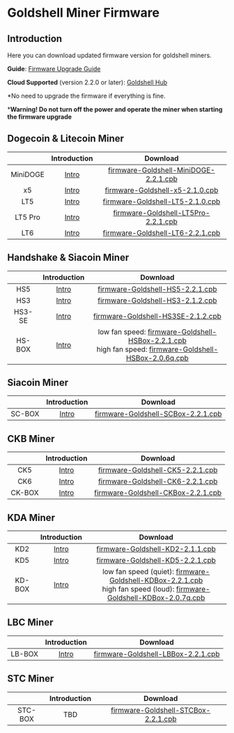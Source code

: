 #  Goldshell Miner Firmware 

## Introduction


Here you can download updated firmware version for goldshell miners.



**Guide**: [Firmware Upgrade Guide](https://www.goldshell.com/upgrade-firmware/)

**Cloud Supported** (version 2.2.0 or later): [Goldshell Hub](https://hub.goldshell.com/login)


*No need to upgrade the firmware if everything is fine.

***Warning! Do not turn off the power and operate the miner when starting the firmware upgrade**  

## Dogecoin & Litecoin Miner


|     |  Introduction |  Download | 
|  :----:  | :----: | :----:  |
| MiniDOGE  | [Intro](https://www.goldshell.com/goldshell-mini-doge/ ) |  [firmware-Goldshell-MiniDOGE-2.2.1.cpb](https://raw.githubusercontent.com/goldshellminer/firmware/master/firmware-Goldshell-MiniDOGE-2.2.1.cpb)  | 
| x5  | [Intro]( https://www.goldshell.com/x5/ ) |  [firmware-Goldshell-x5-2.1.0.cpb](https://raw.githubusercontent.com/goldshellminer/firmware/master/firmware-Goldshell-x5-2.1.0.cpb)  | 
| LT5  | [Intro]( https://www.goldshell.com/lt5-doge-ltc-miner/ ) |  [firmware-Goldshell-LT5-2.1.0.cpb](https://raw.githubusercontent.com/goldshellminer/firmware/master/firmware-Goldshell-LT5-2.1.0.cpb)  | 
| LT5 Pro  | [Intro](https://www.goldshell.com/lt5pro-doge-ltc-miner/ ) |  [firmware-Goldshell-LT5Pro-2.2.1.cpb](https://raw.githubusercontent.com/goldshellminer/firmware/master/firmware-Goldshell-LT5Pro-2.2.1.cpb)  | 
| LT6 | [Intro](https://www.goldshell.com/lt6/ ) |  [firmware-Goldshell-LT6-2.2.1.cpb](https://raw.githubusercontent.com/goldshellminer/firmware/master/firmware-Goldshell-LT6-2.2.1.cpb)  | 



## Handshake & Siacoin Miner

|     |  Introduction |  Download | 
|  :----:  | :----: | :----:  |
| HS5  | [Intro](https://www.goldshell.com/hs5-miner/ ) |  [firmware-Goldshell-HS5-2.2.1.cpb](https://raw.githubusercontent.com/goldshellminer/firmware/master/firmware-Goldshell-HS5-2.2.1.cpb)  | 
| HS3  | [Intro](https://www.goldshell.com/hs3-miner-intro/)   |  [firmware-Goldshell-HS3-2.1.2.cpb](https://raw.githubusercontent.com/goldshellminer/firmware/master/firmware-Goldshell-HS3-2.1.2.cpb) | 
| HS3-SE  |  [Intro](https://www.goldshell.com/hs3-se-goldshelle-handshake-miner/)  |  [firmware-Goldshell-HS3SE-2.1.2.cpb](https://raw.githubusercontent.com/goldshellminer/firmware/master/firmware-Goldshell-HS3SE-2.1.2.cpb) | 
| HS-BOX  |  [Intro](https://www.goldshell.com/goldshell-hs-box/)  | low fan speed: [firmware-Goldshell-HSBox-2.2.1.cpb](https://raw.githubusercontent.com/goldshellminer/firmware/master/firmware-Goldshell-HSBox-2.2.1.cpb) <br> high fan speed: [firmware-Goldshell-HSBox-2.0.6q.cpb](https://raw.githubusercontent.com/goldshellminer/firmware/master/firmware-Goldshell-HSBox-2.0.6q.cpb) | 


## Siacoin Miner
|     |  Introduction |  Download | 
|  :----:  | :----: | :----:  |
| SC-BOX  | [Intro](https://www.goldshell.com/goldshell-sc-box/ ) |  [firmware-Goldshell-SCBox-2.2.1.cpb](https://raw.githubusercontent.com/goldshellminer/firmware/master/firmware-Goldshell-SCBox-2.2.1.cpb)  | 

## CKB Miner

  

|     |  Introduction |  Download | 
|  :----:  | :----: | :----:  |
| CK5  | [Intro](https://www.goldshell.com/ck5-ckb-miner/ ) | [firmware-Goldshell-CK5-2.2.1.cpb](https://raw.githubusercontent.com/goldshellminer/firmware/master/firmware-Goldshell-CK5-2.2.1.cpb) | 
| CK6  | [Intro](https://www.goldshell.com/ck6/ ) | [firmware-Goldshell-CK6-2.2.1.cpb](https://raw.githubusercontent.com/goldshellminer/firmware/master/firmware-Goldshell-CK6-2.2.1.cpb) | 
| CK-BOX | [Intro](https://www.goldshell.com/goldshell-ck-box/ ) | [firmware-Goldshell-CKBox-2.2.1.cpb](https://raw.githubusercontent.com/goldshellminer/firmware/master/firmware-Goldshell-CKBox-2.2.1.cpb) | 


## KDA Miner

|     |  Introduction |  Download | 
|  :----:  | :----: | :----:  |
| KD2  | [Intro](https://www.goldshell.com/kd2-kadena-miner/ ) | [firmware-Goldshell-KD2-2.1.1.cpb](https://raw.githubusercontent.com/goldshellminer/firmware/master/firmware-Goldshell-KD2-2.1.1.cpb)| 
| KD5  | [Intro](https://www.goldshell.com/kd5-kadena-miner/ ) | [firmware-Goldshell-KD5-2.2.1.cpb](https://raw.githubusercontent.com/goldshellminer/firmware/master/firmware-Goldshell-KD5-2.2.1.cpb)| 
| KD-BOX  | [Intro](https://www.goldshell.com/goldshell-kd-box/ ) | low fan speed (quiet): [firmware-Goldshell-KDBox-2.2.1.cpb](https://raw.githubusercontent.com/goldshellminer/firmware/master/firmware-Goldshell-KDBox-2.2.1.cpb) <br> high fan speed (loud): [firmware-Goldshell-KDBox-2.0.7q.cpb](https://raw.githubusercontent.com/goldshellminer/firmware/master/firmware-Goldshell-KDBox-2.0.7q.cpb) |
 
  
## LBC Miner

|     |  Introduction |  Download | 
|  :----:  | :----: | :----:  |
| LB-BOX  | [Intro](https://www.goldshell.com/goldshell-lb-box/) | [firmware-Goldshell-LBBox-2.2.1.cpb](https://raw.githubusercontent.com/goldshellminer/firmware/master/firmware-Goldshell-LBBox-2.2.1.cpb)| 

## STC Miner

|     |  Introduction |  Download | 
|  :----:  | :----: | :----:  |
| STC-BOX  | TBD | [firmware-Goldshell-STCBox-2.2.1.cpb](https://raw.githubusercontent.com/goldshellminer/firmware/master/firmware-Goldshell-STCBox-2.2.1.cpb)| 







